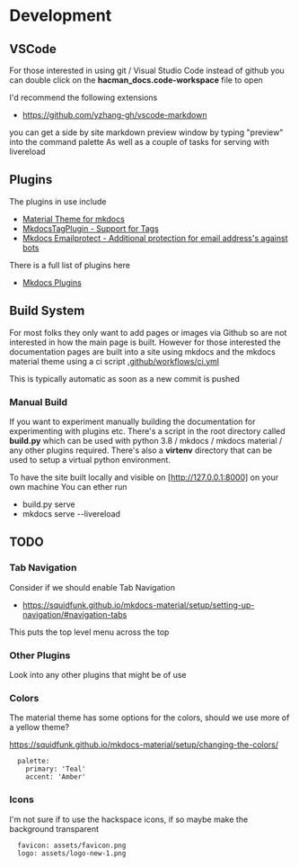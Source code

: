 # Development

## VSCode

For those interested in using git / Visual Studio Code instead of github
you can double click on the **hacman_docs.code-workspace** file to open

I'd recommend the following extensions

  * https://github.com/yzhang-gh/vscode-markdown

you can get a side by site markdown preview window by typing "preview" into the command palette
As well as a couple of tasks for serving with livereload


## Plugins

The plugins in use include

  * [Material Theme for mkdocs](https://squidfunk.github.io/mkdocs-material/)
  * [MkdocsTagPlugin - Support for Tags](https://github.com/srymh/MkdocsTagPlugin)
  * [Mkdocs Emailprotect - Additional protection for email address's against bots](https://github.com/rkoe/mkdocs-emailprotect)

There is a full list of plugins here

  * [Mkdocs Plugins](https://github.com/mkdocs/mkdocs/wiki/MkDocs-Plugins)

## Build System

For most folks they only want to add pages or images via Github so are not interested in how the main page is built.
However for those interested the documentation pages are built into a site using mkdocs and the mkdocs material theme using a ci script
[.github/workflows/ci.yml](.github/workflows/ci.yml)

This is typically automatic as soon as a new commit is pushed

### Manual Build

If you want to experiment manually building the documentation for experimenting with plugins etc.
There's a script in the root directory called **build.py** which can be used with python 3.8 / mkdocs / mkdocs material / any other plugins required.
There's also a **virtenv** directory that can be used to setup a virtual python environment.

To have the site built locally and visible on [http://127.0.0.1:8000] on your own machine
You can ether run

  * build.py serve
  * mkdocs serve --livereload

## TODO

### Tab Navigation

Consider if we should enable Tab Navigation

  * https://squidfunk.github.io/mkdocs-material/setup/setting-up-navigation/#navigation-tabs

This puts the top level menu across the top

### Other Plugins

Look into any other plugins that might be of use

### Colors

The material theme has some options for the colors, should we use more of a yellow theme?

https://squidfunk.github.io/mkdocs-material/setup/changing-the-colors/

```
  palette:
    primary: 'Teal'
    accent: 'Amber'
```

### Icons

I'm not sure if to use the hackspace icons, if so maybe make the background transparent

```
  favicon: assets/favicon.png
  logo: assets/logo-new-1.png
```
